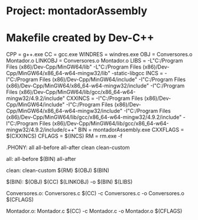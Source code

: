# Project: montadorAssembly
# Makefile created by Dev-C++

CPP      = g++.exe
CC       = gcc.exe
WINDRES  = windres.exe
OBJ      = Conversores.o Montador.o
LINKOBJ  = Conversores.o Montador.o
LIBS     = -L"C:/Program Files (x86)/Dev-Cpp/MinGW64/lib" -L"C:/Program Files (x86)/Dev-Cpp/MinGW64/x86_64-w64-mingw32/lib" -static-libgcc
INCS     = -I"C:/Program Files (x86)/Dev-Cpp/MinGW64/include" -I"C:/Program Files (x86)/Dev-Cpp/MinGW64/x86_64-w64-mingw32/include" -I"C:/Program Files (x86)/Dev-Cpp/MinGW64/lib/gcc/x86_64-w64-mingw32/4.9.2/include"
CXXINCS  = -I"C:/Program Files (x86)/Dev-Cpp/MinGW64/include" -I"C:/Program Files (x86)/Dev-Cpp/MinGW64/x86_64-w64-mingw32/include" -I"C:/Program Files (x86)/Dev-Cpp/MinGW64/lib/gcc/x86_64-w64-mingw32/4.9.2/include" -I"C:/Program Files (x86)/Dev-Cpp/MinGW64/lib/gcc/x86_64-w64-mingw32/4.9.2/include/c++"
BIN      = montadorAssembly.exe
CXXFLAGS = $(CXXINCS) 
CFLAGS   = $(INCS) 
RM       = rm.exe -f

.PHONY: all all-before all-after clean clean-custom

all: all-before $(BIN) all-after

clean: clean-custom
	${RM} $(OBJ) $(BIN)

$(BIN): $(OBJ)
	$(CC) $(LINKOBJ) -o $(BIN) $(LIBS)

Conversores.o: Conversores.c
	$(CC) -c Conversores.c -o Conversores.o $(CFLAGS)

Montador.o: Montador.c
	$(CC) -c Montador.c -o Montador.o $(CFLAGS)
